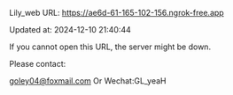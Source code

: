 Lily_web URL: https://ae6d-61-165-102-156.ngrok-free.app

Updated at: 2024-12-10 21:40:44

If you cannot open this URL, the server might be down.

Please contact: 

goley04@foxmail.com Or Wechat:GL_yeaH